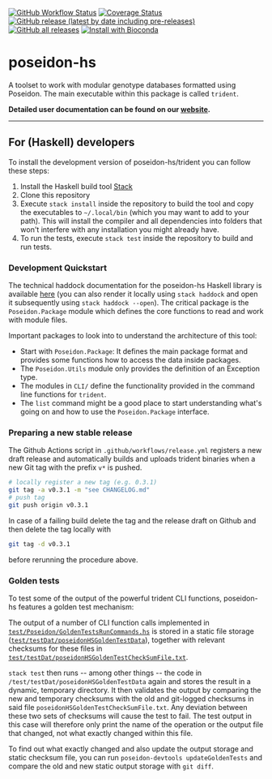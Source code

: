 [![GitHub Workflow Status](https://img.shields.io/github/workflow/status/poseidon-framework/poseidon-hs/CI)](https://github.com/poseidon-framework/poseidon-hs/actions?query=workflow%3ACI)
[![Coverage Status](https://img.shields.io/codecov/c/github/poseidon-framework/poseidon-hs/master.svg)](https://codecov.io/github/poseidon-framework/poseidon-hs?branch=master)
[![GitHub release (latest by date including pre-releases)](https://img.shields.io/github/v/release/poseidon-framework/poseidon-hs?include_prereleases) ![GitHub all releases](https://img.shields.io/github/downloads/poseidon-framework/poseidon-hs/total)](https://github.com/poseidon-framework/poseidon-hs/releases)
[![Install with Bioconda](https://anaconda.org/bioconda/poseidon-trident/badges/installer/conda.svg)](https://anaconda.org/bioconda/poseidon-trident)

# poseidon-hs
A toolset to work with modular genotype databases formatted using Poseidon. The main executable within this package is called `trident`.

**Detailed user documentation can be found on our [website](https://poseidon-framework.github.io/#/trident).**

***

## For (Haskell) developers

To install the development version of poseidon-hs/trident you can follow these steps:

1. Install the Haskell build tool [Stack](https://docs.haskellstack.org/en/stable/README/)
2. Clone this repository
3. Execute `stack install` inside the repository to build the tool and copy the executables to `~/.local/bin` (which you may want to add to your path). This will install the compiler and all dependencies into folders that won't interfere with any installation you might already have.
4. To run the tests, execute `stack test` inside the repository to build and run tests.

### Development Quickstart

The technical haddock documentation for the poseidon-hs Haskell library is available [here](https://poseidon-framework.github.io/poseidon-hs/index.html) (you can also render it locally using `stack haddock` and open it subsequently using `stack haddock --open`). The critical package is the `Poseidon.Package` module which defines the core functions to read and work with module files.

Important packages to look into to understand the architecture of this tool:

* Start with `Poseidon.Package`: It defines the main package format and provides some functions how to access the data inside packages.
* The `Poseidon.Utils` module only provides the definition of an Exception type.
* The modules in `CLI/` define the functionality provided in the command line functions for `trident`.
* The `list` command might be a good place to start understanding what's going on and how to use the `Poseidon.Package` interface.

### Preparing a new stable release

The Github Actions script in `.github/workflows/release.yml` registers a new draft release and automatically builds and uploads trident binaries when a new Git tag with the prefix `v*` is pushed. 

```bash
# locally register a new tag (e.g. 0.3.1)
git tag -a v0.3.1 -m "see CHANGELOG.md"
# push tag
git push origin v0.3.1
```

In case of a failing build delete the tag and the release draft on Github and then delete the tag locally with

```bash
git tag -d v0.3.1
```

before rerunning the procedure above.

### Golden tests

To test some of the output of the powerful trident CLI functions, poseidon-hs features a golden test mechanism:

The output of a number of CLI function calls implemented in [`test/Poseidon/GoldenTestsRunCommands.hs`](test/Poseidon/GoldenTestsRunCommands.hs) is stored in a static file storage ([`test/testDat/poseidonHSGoldenTestData`](test/testDat/poseidonHSGoldenTestData)), together with relevant checksums for these files in [`test/testDat/poseidonHSGoldenTestCheckSumFile.txt`](test/testDat/poseidonHSGoldenTestCheckSumFile.txt). 

`stack test` then runs -- among other things -- the code in `/test/testDat/poseidonHSGoldenTestData` again and stores the result in a dynamic, temporary directory. It then validates the output by comparing the new and temporary checksums with the old and git-logged checksums in said file `poseidonHSGoldenTestCheckSumFile.txt`. Any deviation between these two sets of checksums will cause the test to fail. The test output in this case will therefore only print the name of the operation or the output file that changed, not what exactly changed within this file. 

To find out what exactly changed and also update the output storage and static checksum file, you can run `poseidon-devtools updateGoldenTests` and compare the old and new static output storage with `git diff`.
